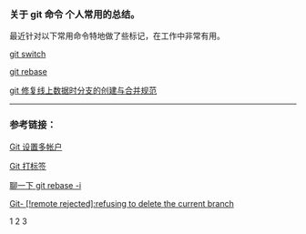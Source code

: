 ### 关于 git 命令 个人常用的总结。

最近针对以下常用命令特地做了些标记，在工作中非常有用。

[git switch](https://github.com/ahmek/gitt/blob/master/switch.md)

[git rebase](https://github.com/ahmek/gitt/blob/master/rebase.md)

[git 修复线上数据时分支的创建与合并规范](https://github.com/ahmek/gitt/blob/master/%E4%BF%AE%E5%A4%8D%E7%BA%BF%E4%B8%8A%E6%95%B0%E6%8D%AE%E6%97%B6%E7%9A%84%E5%88%86%E6%94%AF%E5%88%9B%E5%BB%BA%E4%B8%8E%E5%90%88%E5%B9%B6%E8%A7%84%E8%8C%83.md)

---

### 参考链接：

[Git 设置多帐户](https://www.cnblogs.com/hanguozhi/p/10878043.html)

[Git 打标签](https://git-scm.com/book/zh/v2/Git-%E5%9F%BA%E7%A1%80-%E6%89%93%E6%A0%87%E7%AD%BE)

[聊一下 git rebase -i](https://www.cnblogs.com/wangiqngpei557/p/5989292.html)
    
[Git- [!remote rejected]:refusing to delete the current branch](https://blog.csdn.net/qq_32452623/article/details/76684751)

1
2
3
